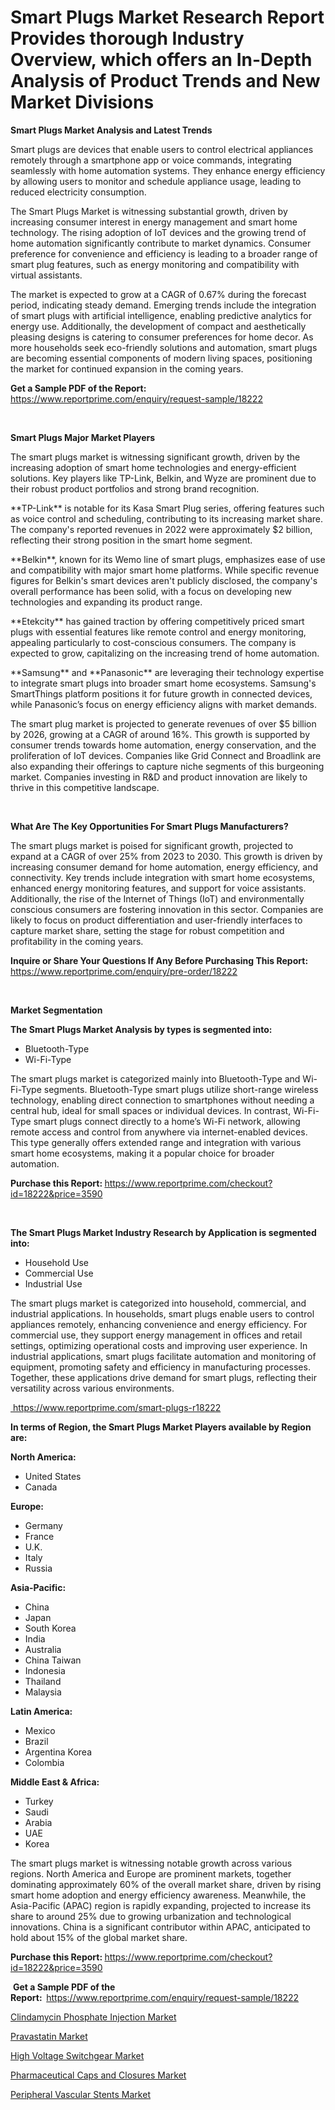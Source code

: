 <p><h1>Smart Plugs Market Research Report Provides thorough Industry Overview, which offers an In-Depth Analysis of Product Trends and New Market Divisions</h1></p><p><strong>Smart Plugs Market Analysis and Latest Trends</strong></p>
<p><p>Smart plugs are devices that enable users to control electrical appliances remotely through a smartphone app or voice commands, integrating seamlessly with home automation systems. They enhance energy efficiency by allowing users to monitor and schedule appliance usage, leading to reduced electricity consumption. </p><p>The Smart Plugs Market is witnessing substantial growth, driven by increasing consumer interest in energy management and smart home technology. The rising adoption of IoT devices and the growing trend of home automation significantly contribute to market dynamics. Consumer preference for convenience and efficiency is leading to a broader range of smart plug features, such as energy monitoring and compatibility with virtual assistants. </p><p>The market is expected to grow at a CAGR of 0.67% during the forecast period, indicating steady demand. Emerging trends include the integration of smart plugs with artificial intelligence, enabling predictive analytics for energy use. Additionally, the development of compact and aesthetically pleasing designs is catering to consumer preferences for home decor. As more households seek eco-friendly solutions and automation, smart plugs are becoming essential components of modern living spaces, positioning the market for continued expansion in the coming years.</p></p>
<p><strong>Get a Sample PDF of the Report:&nbsp;</strong> <a href="https://www.reportprime.com/enquiry/request-sample/18222?utm_campaign=120&utm_medium=2&utm_source=Github&utm_content=ia&utm_term=20112024&utm_id=smart-plugs">https://www.reportprime.com/enquiry/request-sample/18222</a></p>
<p>&nbsp;</p>
<p><strong>Smart Plugs Major Market Players</strong></p>
<p><p>The smart plugs market is witnessing significant growth, driven by the increasing adoption of smart home technologies and energy-efficient solutions. Key players like TP-Link, Belkin, and Wyze are prominent due to their robust product portfolios and strong brand recognition.</p><p>**TP-Link** is notable for its Kasa Smart Plug series, offering features such as voice control and scheduling, contributing to its increasing market share. The company's reported revenues in 2022 were approximately $2 billion, reflecting their strong position in the smart home segment.</p><p>**Belkin**, known for its Wemo line of smart plugs, emphasizes ease of use and compatibility with major smart home platforms. While specific revenue figures for Belkin's smart devices aren't publicly disclosed, the company's overall performance has been solid, with a focus on developing new technologies and expanding its product range.</p><p>**Etekcity** has gained traction by offering competitively priced smart plugs with essential features like remote control and energy monitoring, appealing particularly to cost-conscious consumers. The company is expected to grow, capitalizing on the increasing trend of home automation.</p><p>**Samsung** and **Panasonic** are leveraging their technology expertise to integrate smart plugs into broader smart home ecosystems. Samsung's SmartThings platform positions it for future growth in connected devices, while Panasonic’s focus on energy efficiency aligns with market demands.</p><p>The smart plug market is projected to generate revenues of over $5 billion by 2026, growing at a CAGR of around 16%. This growth is supported by consumer trends towards home automation, energy conservation, and the proliferation of IoT devices. Companies like Grid Connect and Broadlink are also expanding their offerings to capture niche segments of this burgeoning market. Companies investing in R&D and product innovation are likely to thrive in this competitive landscape.</p></p>
<p>&nbsp;</p>
<p><strong>What Are The Key Opportunities For Smart Plugs Manufacturers?</strong></p>
<p><p>The smart plugs market is poised for significant growth, projected to expand at a CAGR of over 25% from 2023 to 2030. This growth is driven by increasing consumer demand for home automation, energy efficiency, and connectivity. Key trends include integration with smart home ecosystems, enhanced energy monitoring features, and support for voice assistants. Additionally, the rise of the Internet of Things (IoT) and environmentally conscious consumers are fostering innovation in this sector. Companies are likely to focus on product differentiation and user-friendly interfaces to capture market share, setting the stage for robust competition and profitability in the coming years.</p></p>
<p><strong>Inquire or Share Your Questions If Any Before Purchasing This Report:</strong> <a href="https://www.reportprime.com/enquiry/pre-order/18222?utm_campaign=120&utm_medium=2&utm_source=Github&utm_content=ia&utm_term=20112024&utm_id=smart-plugs">https://www.reportprime.com/enquiry/pre-order/18222</a></p>
<p>&nbsp;</p>
<p><strong>Market Segmentation</strong></p>
<p><strong>The Smart Plugs Market Analysis by types is segmented into:</strong></p>
<p><ul><li>Bluetooth-Type</li><li>Wi-Fi-Type</li></ul></p>
<p><p>The smart plugs market is categorized mainly into Bluetooth-Type and Wi-Fi-Type segments. Bluetooth-Type smart plugs utilize short-range wireless technology, enabling direct connection to smartphones without needing a central hub, ideal for small spaces or individual devices. In contrast, Wi-Fi-Type smart plugs connect directly to a home’s Wi-Fi network, allowing remote access and control from anywhere via internet-enabled devices. This type generally offers extended range and integration with various smart home ecosystems, making it a popular choice for broader automation.</p></p>
<p><strong>Purchase this Report:&nbsp;</strong><a href="https://www.reportprime.com/checkout?id=18222&price=3590&utm_campaign=120&utm_medium=2&utm_source=Github&utm_content=ia&utm_term=20112024&utm_id=smart-plugs">https://www.reportprime.com/checkout?id=18222&price=3590</a></p>
<p>&nbsp;</p>
<p><strong>The Smart Plugs Market Industry Research by Application is segmented into:</strong></p>
<p><ul><li>Household Use</li><li>Commercial Use</li><li>Industrial Use</li></ul></p>
<p><p>The smart plugs market is categorized into household, commercial, and industrial applications. In households, smart plugs enable users to control appliances remotely, enhancing convenience and energy efficiency. For commercial use, they support energy management in offices and retail settings, optimizing operational costs and improving user experience. In industrial applications, smart plugs facilitate automation and monitoring of equipment, promoting safety and efficiency in manufacturing processes. Together, these applications drive demand for smart plugs, reflecting their versatility across various environments.</p></p>
<p><a href="https://www.reportprime.com/smart-plugs-r18222?utm_campaign=120&utm_medium=2&utm_source=Github&utm_content=ia&utm_term=20112024&utm_id=smart-plugs">&nbsp;https://www.reportprime.com/smart-plugs-r18222</a></p>
<p><strong>In terms of Region, the Smart Plugs Market Players available by Region are:</strong></p>
<p>
    <p> <strong> North America: </strong>
        <ul>
            <li>United States</li>
            <li>Canada</li>
        </ul>
        </p> 
    <p> <strong> Europe: </strong>
        <ul>
            <li>Germany</li>
            <li>France</li>
            <li>U.K.</li>
            <li>Italy</li>
            <li>Russia</li>
        </ul>
        </p> 
    <p> <strong> Asia-Pacific: </strong>
        <ul>
            <li>China</li>
            <li>Japan</li>
            <li>South Korea</li>
            <li>India</li>
            <li>Australia</li>
            <li>China Taiwan</li>
            <li>Indonesia</li>
            <li>Thailand</li>
            <li>Malaysia</li>
        </ul>
        </p> 
    <p> <strong> Latin America: </strong>
        <ul>
            <li>Mexico</li>
            <li>Brazil</li>
            <li>Argentina Korea</li>
            <li>Colombia</li>
        </ul>
        </p> 
    <p> <strong> Middle East & Africa: </strong>
        <ul>
            <li>Turkey</li>
            <li>Saudi</li>
            <li>Arabia</li>
            <li>UAE</li>
            <li>Korea</li>
        </ul>
    </p>
    </p>
<p><p>The smart plugs market is witnessing notable growth across various regions. North America and Europe are prominent markets, together dominating approximately 60% of the overall market share, driven by rising smart home adoption and energy efficiency awareness. Meanwhile, the Asia-Pacific (APAC) region is rapidly expanding, projected to increase its share to around 25% due to growing urbanization and technological innovations. China is a significant contributor within APAC, anticipated to hold about 15% of the global market share.</p></p>
<p><strong>Purchase this Report: </strong><a href="https://www.reportprime.com/checkout?id=18222&price=3590&utm_campaign=120&utm_medium=2&utm_source=Github&utm_content=ia&utm_term=20112024&utm_id=smart-plugs">https://www.reportprime.com/checkout?id=18222&price=3590</a></p>
<p>&nbsp;<strong>Get a Sample PDF of the Report:&nbsp;&nbsp;</strong><a href="https://www.reportprime.com/enquiry/request-sample/18222?utm_campaign=120&utm_medium=2&utm_source=Github&utm_content=ia&utm_term=20112024&utm_id=smart-plugs">https://www.reportprime.com/enquiry/request-sample/18222</a></p>
<p><strong></strong></p>
<p><p><a href="https://issuu.com/reportprime-2/docs/clindamycin-phosphate-injection-mar_35b6da9a9b5f52?utm_campaign=120&utm_medium=2&utm_source=Github&utm_content=ia&utm_term=20112024&utm_id=smart-plugs">Clindamycin Phosphate Injection Market</a></p><p><a href="https://issuu.com/reportprime-2/docs/pravastatin-market-size-2030.pptx_fadc1787297af1?utm_campaign=120&utm_medium=2&utm_source=Github&utm_content=ia&utm_term=20112024&utm_id=smart-plugs">Pravastatin Market</a></p><p><a href="https://github.com/joannesouthgate/Market-Research-Report-List-5/blob/main/high-voltage-switchgear-market.md?utm_campaign=120&utm_medium=2&utm_source=Github&utm_content=ia&utm_term=20112024&utm_id=smart-plugs">High Voltage Switchgear Market</a></p><p><a href="https://www.linkedin.com/pulse/projected-growth-pharmaceutical-caps-closures-market-size-6vctc?utm_campaign=120&utm_medium=2&utm_source=Github&utm_content=ia&utm_term=20112024&utm_id=smart-plugs">Pharmaceutical Caps and Closures Market</a></p><p><a href="https://www.linkedin.com/pulse/peripheral-vascular-stents-market-size-share-trends-analysis-adf6c?utm_campaign=120&utm_medium=2&utm_source=Github&utm_content=ia&utm_term=20112024&utm_id=smart-plugs">Peripheral Vascular Stents Market</a></p></p>
